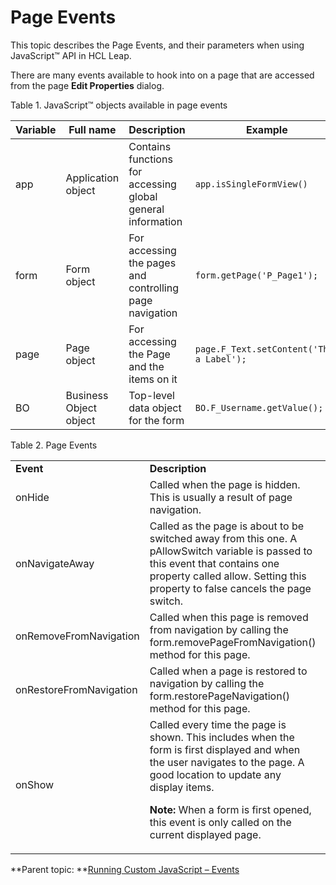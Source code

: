 # Page Events 

This topic describes the Page Events, and their parameters when using JavaScript™ API in HCL Leap.

There are many events available to hook into on a page that are accessed from the page **Edit Properties** dialog.

Table 1. JavaScript™ objects available in page events

|Variable|Full name|Description|Example|Type|
|--------|---------|-----------|-------|----|
|app|Application object|Contains functions for accessing global general information|`app.isSingleFormView()`|GUI|
|form|Form object|For accessing the pages and controlling page navigation|`form.getPage('P_Page1');`|GUI|
|page|Page object|For accessing the Page and the items on it|`page.F_Text.setContent('This a Label');`|GUI|
|BO|Business Object object|Top-level data object for the form|`BO.F_Username.getValue();`|DATA|

Table 2. Page Events

<table class="table-wrap">
<tr>
<td width="175"> <b>Event</b> </td><td> <b>Description</b> <td><b>Example</b></td>
</tr>
<tr>
<td>onHide
<td>Called when the page is hidden. This is usually a result of page navigation.
<td>
</tr>
<tr>
<td>onNavigateAway
<td>Called as the page is about to be switched away from this one. A pAllowSwitch variable is passed to this event that contains one property called allow. Setting this property to false cancels the page switch.
<td>Cancel the page switch if a check box is not checked:

```JavaScript
if(!BO.F_Agree.getValue())
   pAllowSwitch.allow = false;
```

</tr>
<tr>
<td>onRemoveFromNavigation
<td>Called when this page is removed from navigation by calling the form.removePageFromNavigation() method for this page.
<td>
</tr>
<tr>
<td>onRestoreFromNavigation
<td>Called when a page is restored to navigation by calling the form.restorePageNavigation() method for this page.
<td>
</tr>
<tr>
<td>onShow
<td>Called every time the page is shown. This includes when the form is first displayed and when the user navigates to the page. A good location to update any display items. <br>

<b>Note:</b> When a form is first opened, this event is only called on the current displayed page.
<td>
</tr>
</table>


**Parent topic: **[Running Custom JavaScript – Events](ref_jsapi_running_custom_js_events.md)

